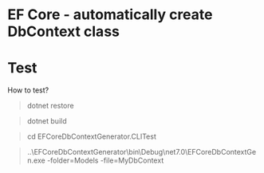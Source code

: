# EF Core - automatically create DbContext class

# Test

 How to test?

> dotnet restore

> dotnet build

> cd EFCoreDbContextGenerator.CLITest

> ..\EFCoreDbContextGenerator\bin\Debug\net7.0\EFCoreDbContextGen.exe -folder=Models -file=MyDbContext

